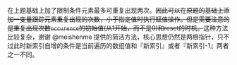 在上题基础上加了限制条件元素最多可重复出现两次。~~因此可以在原题的基础上添加一变量跟踪元素重复出现的次数，小于指定值时执行赋值操作。但是需要注意的是重复出现次数`occurence`的初始值(从1开始，而不是0)和reset的时机。~~这种方法比较复杂，谢谢 @meishenme 提供的简洁方法，核心思想仍然是两根指针，只不过此时新索引自增的条件是当前遍历的数组值和『新索引』或者『新索引-1』两者之一不同。
